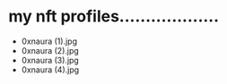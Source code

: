 # my nft profiles...................
- 0xnaura (1).jpg
- 0xnaura (2).jpg
- 0xnaura (3).jpg
- 0xnaura (4).jpg
